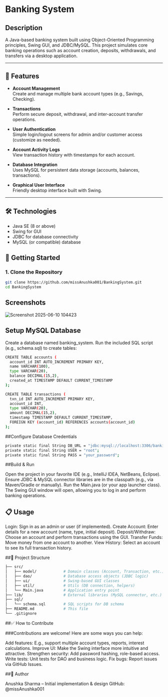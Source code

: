 # Banking System


## Description

A Java-based banking system built using Object-Oriented Programming principles, Swing GUI, and JDBC/MySQL. This project simulates core banking operations such as account creation, deposits, withdrawals, and transfers via a desktop application.

---

## 🌟 Features

- **Account Management**  
  Create and manage multiple bank account types (e.g., Savings, Checking).

- **Transactions**  
  Perform secure deposit, withdrawal, and inter-account transfer operations.

- **User Authentication**  
  Simple login/logout screens for admin and/or customer access (customize as needed).

- **Account Activity Logs**  
  View transaction history with timestamps for each account.

- **Database Integration**  
  Uses MySQL for persistent data storage (accounts, balances, transactions).

- **Graphical User Interface**  
  Friendly desktop interface built with Swing.

---

## 🛠️ Technologies

- Java SE (8 or above)  
- Swing for GUI  
- JDBC for database connectivity  
- MySQL (or compatible) database



## 🚀 Getting Started

### 1. Clone the Repository  
```bash
git clone https://github.com/missAnushka001/BankingSystem.git
cd BankingSystem
  ```

## Screenshots
![Screenshot 2025-06-10 104423](https://github.com/user-attachments/assets/3fd95848-d611-4504-9b07-dc5563957c64)

## Setup MySQL Database

Create a database named banking_system.
Run the included SQL script (e.g., schema.sql) to create tables:

```bash
CREATE TABLE accounts (
  account_id INT AUTO_INCREMENT PRIMARY KEY,
  name VARCHAR(100),
  type VARCHAR(20),
  balance DECIMAL(15,2),
  created_at TIMESTAMP DEFAULT CURRENT_TIMESTAMP
);

CREATE TABLE transactions (
  txn_id INT AUTO_INCREMENT PRIMARY KEY,
  account_id INT,
  type VARCHAR(20),
  amount DECIMAL(15,2),
  timestamp TIMESTAMP DEFAULT CURRENT_TIMESTAMP,
  FOREIGN KEY (account_id) REFERENCES accounts(account_id)
);

```
##Configure Database Credentials

```bash
private static final String DB_URL = "jdbc:mysql://localhost:3306/banking_system";
private static final String USER = "root";
private static final String PASS = "your_password";

```

##Build & Run

Open the project in your favorite IDE (e.g., IntelliJ IDEA, NetBeans, Eclipse).
Ensure JDBC & MySQL connector libraries are in the classpath (e.g., via Maven/Gradle or manually).
Run the Main.java (or your app launcher class).
The Swing GUI window will open, allowing you to log in and perform banking operations.

## 📋 Usage

Login: Sign in as an admin or user (if implemented).
Create Account: Enter details for a new account (name, type, initial deposit).
Deposit/Withdraw: Choose an account and perform transactions using the GUI.
Transfer Funds: Move money from one account to another.
View History: Select an account to see its full transaction history.

##🧩 Project Structure

```bash
├── src/
│   ├── model/            # Domain classes (Account, Transaction, etc.)
│   ├── dao/              # Database access objects (JDBC logic)
│   ├── ui/               # Swing-based GUI classes
│   ├── util/             # Utils (DB connection, helpers)
│   └── Main.java         # Application entry point
├── lib/                  # External libraries (MySQL connector, etc.)
├── sql/
│   └── schema.sql        # SQL scripts for DB schema
├── README.md             # This file
└── .gitignore
```

##✅ How to Contribute

###Contributions are welcome! Here are some ways you can help:

Add features: E.g., support multiple account types, reports, interest calculations.
Improve UI: Make the Swing interface more intuitive and attractive.
Strengthen security: Add password hashing, role-based access.
Write tests: Unit tests for DAO and business logic.
Fix bugs: Report issues via GitHub Issues.

##👤 Author

Anushka Sharma – Initial implementation & design
GitHub: @missAnushka001
